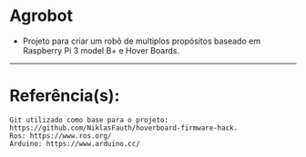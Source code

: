 # Agrobot
  * Projeto para criar um robô de multiplos propósitos baseado em Raspberry Pi 3 model B+ e Hover Boards.

---
   
   # Referência(s):
   
    Git utilizado como base para o projeto: https://github.com/NiklasFauth/hoverboard-firmware-hack.
    Ros: https://www.ros.org/
    Arduino: https://www.arduino.cc/
